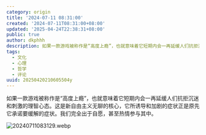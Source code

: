 ```yaml
---
category: origin
title: '2024-07-11 08:31:00'
created: '2024-07-11T08:31:00+08:00'
updated: '2025-04-24T22:38:31+08:00'
public: true
author: dkphhh
description: 如果一款游戏被称作是“高度上瘾”，也就意味着它短期内会一再延缓人们抗拒沉迷和刺激的理智心态。这是新自由主义无聊的核心……
tags:
  - 文化
  - 心理
  - 哲学
  - 评论
uuid: 20250420210605504y
---
```


如果一款游戏被称作是“高度上瘾”，也就意味着它短期内会一再延缓人们抗拒沉迷和刺激的理智心态。这是新自由主义无聊的核心，它所诱导和加剧的症状正是原先它承诺要缓解的症状。我们完全出于自愿，甚至热情参与其中。

![20240711083129.webp](https://img.dkphhh.me/20240711083129.webp)
